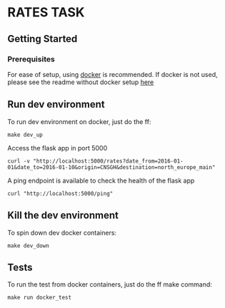 # RATES TASK

## Getting Started

### Prerequisites

For ease of setup, using [docker](https://www.docker.com/) is recommended.
If docker is not used, please see the readme without docker setup [here](https://github.com/gcuabo/ratestask/blob/master/README-NO-DOCKER.md)

## Run dev environment

To run dev environment on docker, just do the ff:
```
make dev_up
```

Access the flask app in port 5000
```
curl -v "http://localhost:5000/rates?date_from=2016-01-01&date_to=2016-01-10&origin=CNSGH&destination=north_europe_main"
```

A ping endpoint is available to check the health of the flask app
```
curl "http://localhost:5000/ping"
```

## Kill the dev environment

To spin down dev docker containers:
```
make dev_down
```

## Tests

To run the test from docker containers, just do the ff make command:
```
make run docker_test
```
